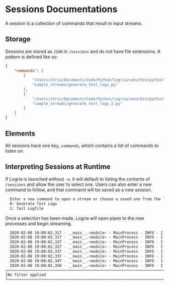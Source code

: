 # Sessions Documentations

A session is a collection of commands that result in input streams.

## Storage

Sessions are stored as `JSON` in `/sessions` and do not have file extensions. A pattern is defined like so:

```json
{
    "commands": [
        [
            "/Users/chris/Documents/Code/Python/logria/venv/bin/python",
            "sample_streams/generate_test_logs.py"
        ],
        [
            "/Users/chris/Documents/Code/Python/logria/venv/bin/python",
            "sample_streams/generate_test_logs_2.py"
        ]
    ]
}
```

## Elements

All sessions have one key, `commands`, which contains a list of commands to listen on.

## Interpreting Sessions at Runtime

If Logria is launched without `-e`, it will default to listing the contents of `/sessions` and allow the user to select one. Users can also enter a new command to follow, and that command will be saved as a new session.

```zsh
  Enter a new command to open a stream or choose a saved one from the list:
  0: Generate Test Logs
  1: Tail Logfile
```

Once a selection has been made, Logria will open pipes to the new processes and begin streaming.

```zsh
  2020-02-08 19:00:02,317 - __main__.<module> - MainProcess - INFO - I am a first log! 80
  2020-02-08 19:00:02,317 - __main__.<module> - MainProcess - INFO - I am a second log! 43
  2020-02-08 19:00:02,327 - __main__.<module> - MainProcess - INFO - I am a first log! 80
  2020-02-08 19:00:02,327 - __main__.<module> - MainProcess - INFO - I am a second log! 58
  2020-02-08 19:00:02,337 - __main__.<module> - MainProcess - INFO - I am a second log! 54
  2020-02-08 19:00:02,337 - __main__.<module> - MainProcess - INFO - I am a first log! 92
  2020-02-08 19:00:02,347 - __main__.<module> - MainProcess - INFO - I am a second log! 68
  2020-02-08 19:00:02,350 - __main__.<module> - MainProcess - INFO - I am a first log! 26
┌─────────────────────────────────────────────────────────────────────────────────────────┐
│No filter applied
└─────────────────────────────────────────────────────────────────────────────────────────┘
```
